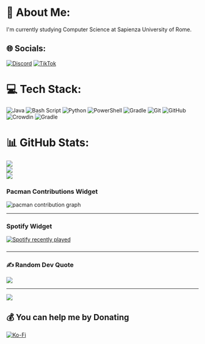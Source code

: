 # 💫 About Me:
I'm currently studying Computer Science at Sapienza University of Rome.


## 🌐 Socials:
[![Discord](https://img.shields.io/badge/Discord-%237289DA.svg?logo=discord&logoColor=dark)](https://discord.gg/fraluc06) [![TikTok](https://img.shields.io/badge/TikTok-%23000000.svg?logo=TikTok&logoColor=white)](https://tiktok.com/@fraluc06) 

# 💻 Tech Stack:
![Java](https://img.shields.io/badge/java-%23ED8B00.svg?style=for-the-badge&logo=openjdk&logoColor=white) ![Bash Script](https://img.shields.io/badge/bash_script-%23121011.svg?style=for-the-badge&logo=gnu-bash&logoColor=white) ![Python](https://img.shields.io/badge/python-3670A0?style=for-the-badge&logo=python&logoColor=ffdd54) ![PowerShell](https://img.shields.io/badge/PowerShell-%235391FE.svg?style=for-the-badge&logo=powershell&logoColor=white) ![Gradle](https://img.shields.io/badge/Gradle-02303A.svg?style=for-the-badge&logo=Gradle&logoColor=white) ![Git](https://img.shields.io/badge/git-%23F05033.svg?style=for-the-badge&logo=git&logoColor=white) ![GitHub](https://img.shields.io/badge/github-%23121011.svg?style=for-the-badge&logo=github&logoColor=white) ![Crowdin](https://img.shields.io/badge/Crowdin-2E3340.svg?style=for-the-badge&logo=Crowdin&logoColor=white) ![Gradle](https://img.shields.io/badge/Gradle-02303A.svg?style=for-the-badge&logo=Gradle&logoColor=white)
# 📊 GitHub Stats:
![](https://github-readme-stats.vercel.app/api?username=fraluc06&theme=catppuccin_mocha&hide_border=false&include_all_commits=true&count_private=true)<br/>
![](https://nirzak-streak-stats.vercel.app/?user=fraluc06&theme=catppuccin_mocha&hide_border=false)<br/>
![](https://github-readme-stats.vercel.app/api/top-langs/?username=fraluc06&theme=catppuccin_mocha&hide_border=false&include_all_commits=true&count_private=true&layout=compact)
### Pacman Contributions Widget
<picture>
  <source media="(prefers-color-scheme: dark)" srcset="https://raw.githubusercontent.com/maurodesouza6/maurodesouza6/output/pacman-contribution-graph-dark.svg">
  <source media="(prefers-color-scheme: light)" srcset="https://raw.githubusercontent.com/maurodesouza6/maurodesouza6/output/pacman-contribution-graph.svg">
  <img alt="pacman contribution graph" src="https://raw.githubusercontent.com/maurodesouza6/maurodesouza6/output/pacman-contribution-graph.svg">
</picture>

---
### Spotify Widget

<div align="left">
  <a href="https://open.spotify.com/user/nl3l575snboexggjbsyq52vx9">
    <img src="https://spotify-recently-played-readme.vercel.app/api?user=nl3l575snboexggjbsyq52vx9&count=5" alt="Spotify recently played"  />
  </a>
</div>

###
---
### ✍️ Random Dev Quote
![](https://quotes-github-readme.vercel.app/api?type=horizontal&theme=radical)

---
[![](https://visitcount.itsvg.in/api?id=fraluc06&icon=10&color=13)](https://visitcount.itsvg.in)

  ## 💰 You can help me by Donating
  [![Ko-Fi](https://img.shields.io/badge/Ko--fi-F16061?style=for-the-badge&logo=ko-fi&logoColor=white)](https://ko-fi.com/fraluc06) 

  
<!-- Proudly created with GPRM ( https://gprm.itsvg.in ) -->

